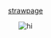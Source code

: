 <p align="center">
 <a href="https://straw.page/">strawpage</a>
</p>


<p align="center">
 <img src="https://i.pinimg.com/736x/e7/d7/ae/e7d7aeab65f743b4ed24fe9db31ba2d4.jpg" alt="hi" /> </p>
